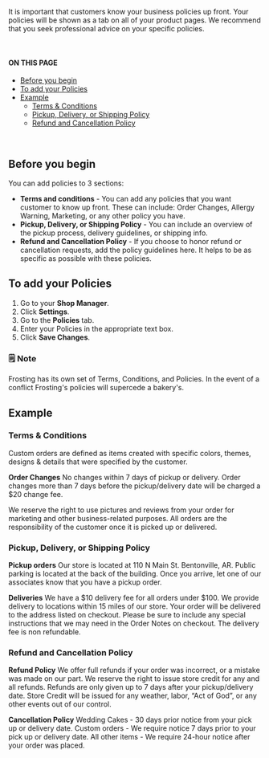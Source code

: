 It is important that customers know your business policies up front.  Your policies will be shown as a tab on all of your product pages. We recommend that you seek professional advice on your specific policies.

<br>
<section class="index-list">
  <h4>ON THIS PAGE</h4>

- [Before you begin](#before-you-begin)
- [To add your Policies](#to-add-your-policies)
- [Example](#example)
  - [Terms & Conditions](#terms--conditions)
  - [Pickup, Delivery, or Shipping Policy](#pickup-delivery-or-shipping-policy)
  - [Refund and Cancellation Policy](#refund-and-cancellation-policy)

</section>
<br>  

## Before you begin

You can add policies to 3 sections:

- **Terms and conditions** - You can add any policies that you want customer to know up front. These can include: Order Changes, Allergy Warning, Marketing, or any other policy you have.
- **Pickup, Delivery, or Shipping Policy** - You can include an overview of the pickup process, delivery guidelines, or shipping info.
- **Refund and Cancellation Policy** - If you choose to honor refund or cancellation requests, add the policy guidelines here. It helps to be as specific as possible with these policies.

## To add your Policies

1. Go to your **Shop Manager**.
2. Click **Settings**.
3. Go to the **Policies** tab.
4. Enter your Policies in the appropriate text box.
5. Click **Save Changes**.

<section class="callout-yellow">
<h3>🗒 Note</h3>
<p>Frosting has its own set of Terms, Conditions, and Policies. In the event of a conflict Frosting's policies will supercede a bakery's.</p>
</section>

## Example

### Terms & Conditions

Custom orders are defined as items created with specific colors, themes, designs & details that were specified by the customer. 

**Order Changes**
No changes within 7 days of pickup or delivery.  Order changes more than 7 days before the pickup/delivery date will be charged a $20 change fee.

We reserve the right to use pictures and reviews from your order for marketing and other business-related purposes.  All orders are the responsibility of the customer once it is picked up or delivered.

### Pickup, Delivery, or Shipping Policy

**Pickup orders**
Our store is located at 110 N Main St. Bentonville, AR. Public parking is located at the back of the building. Once you arrive, let one of our associates know that you have a pickup order.

**Deliveries**
We have a $10 delivery fee for all orders under $100. We provide delivery to locations within 15 miles of our store. Your order will be delivered to the address listed on checkout. Please be sure to include any special instructions that we may need in the Order Notes on checkout. The delivery fee is non refundable.

### Refund and Cancellation Policy

**Refund Policy**
We offer full refunds if your order was incorrect, or a mistake was made on our part. We reserve the right to issue store credit for any and all refunds.  Refunds are only given up to 7 days after your pickup/delivery date.  Store Credit will be issued for any weather, labor, “Act of God”, or any other events out of our control.

**Cancellation Policy**
Wedding Cakes - 30 days prior notice from your pick up or delivery date.
Custom orders - We require notice 7 days prior to your pick up or delivery date.
All other items - We require 24-hour notice after your order was placed.

